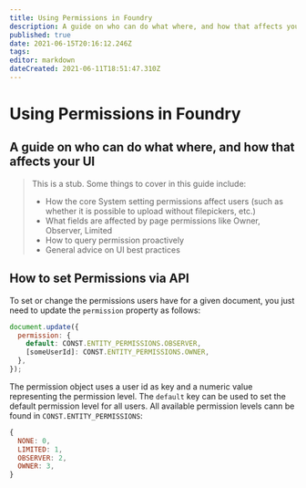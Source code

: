 ```yaml
---
title: Using Permissions in Foundry
description: A guide on who can do what where, and how that affects your UI
published: true
date: 2021-06-15T20:16:12.246Z
tags: 
editor: markdown
dateCreated: 2021-06-11T18:51:47.310Z
---
```


# Using Permissions in Foundry
## A guide on who can do what where, and how that affects your UI
> This is a stub. Some things to cover in this guide include:
> - How the core System setting permissions affect users (such as whether it is possible to upload without filepickers, etc.)
> - What fields are affected by page permissions like Owner, Observer, Limited
> - How to query permission proactively
> - General advice on UI best practices

## How to set Permissions via API
To set or change the permissions users have for a given document, you just need to update the `permission` property as follows:

```javascript
document.update({
  permission: { 
    default: CONST.ENTITY_PERMISSIONS.OBSERVER,
    [someUserId]: CONST.ENTITY_PERMISSIONS.OWNER,
  },
});
```

The permission object uses a user id as key and a numeric value representing the permission level. The `default` key can be used to set the default permission level for all users. All available permission levels cann be found in `CONST.ENTITY_PERMISSIONS`:
```javascript
{
  NONE: 0,
  LIMITED: 1,
  OBSERVER: 2,
  OWNER: 3,
}
```